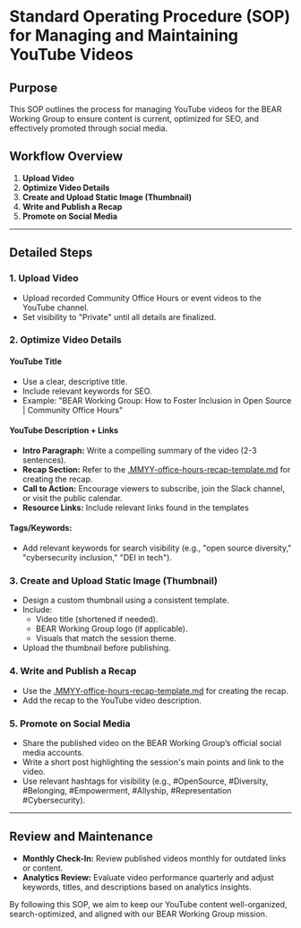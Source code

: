 # Standard Operating Procedure (SOP) for Managing and Maintaining YouTube Videos

## Purpose
This SOP outlines the process for managing YouTube videos for the BEAR Working Group to ensure content is current, optimized for SEO, and effectively promoted through social media.

## Workflow Overview
1. **Upload Video**
2. **Optimize Video Details**
3. **Create and Upload Static Image (Thumbnail)**
4. **Write and Publish a Recap**
5. **Promote on Social Media**

---

## Detailed Steps

### 1. Upload Video
- Upload recorded Community Office Hours or event videos to the YouTube channel.
- Set visibility to "Private" until all details are finalized.

### 2. Optimize Video Details

#### **YouTube Title**
- Use a clear, descriptive title.
- Include relevant keywords for SEO.
- Example: "BEAR Working Group: How to Foster Inclusion in Open Source | Community Office Hours"

#### **YouTube Description + Links**
- **Intro Paragraph:** Write a compelling summary of the video (2-3 sentences).
- **Recap Section:** Refer to the [.MMYY-office-hours-recap-template.md](./MMYY-office-hours-recap-template.md) for creating the recap.
- **Call to Action:** Encourage viewers to subscribe, join the Slack channel, or visit the public calendar.
- **Resource Links:** Include relevant links found in the templates

#### **Tags/Keywords:**
- Add relevant keywords for search visibility (e.g., "open source diversity," "cybersecurity inclusion," "DEI in tech").

### 3. Create and Upload Static Image (Thumbnail)
- Design a custom thumbnail using a consistent template.
- Include:
  - Video title (shortened if needed).
  - BEAR Working Group logo (if applicable).
  - Visuals that match the session theme.
- Upload the thumbnail before publishing.

### 4. Write and Publish a Recap
- Use the [.MMYY-office-hours-recap-template.md](./MMYY-office-hours-recap-template.md) for creating the recap.
- Add the recap to the YouTube video description.

### 5. Promote on Social Media
- Share the published video on the BEAR Working Group’s official social media accounts.
- Write a short post highlighting the session's main points and link to the video.
- Use relevant hashtags for visibility (e.g., #OpenSource, #Diversity, #Belonging, #Empowerment, #Allyship, #Representation #Cybersecurity).

---

## Review and Maintenance
- **Monthly Check-In:** Review published videos monthly for outdated links or content.
- **Analytics Review:** Evaluate video performance quarterly and adjust keywords, titles, and descriptions based on analytics insights.

By following this SOP, we aim to keep our YouTube content well-organized, search-optimized, and aligned with our BEAR Working Group mission.

